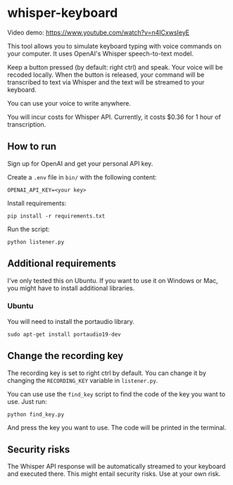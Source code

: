 # whisper-keyboard

Video demo: https://www.youtube.com/watch?v=n4ICxwsIeyE

This tool allows you to simulate keyboard typing with voice commands on your computer. It uses OpenAI's Whisper speech-to-text model. 

Keep a button pressed (by default: right ctrl) and speak. Your voice will be recoded locally. When the button is released, your command will be transcribed to text via Whisper and the text will be streamed to your keyboard.

You can use your voice to write anywhere. 

You will incur costs for Whisper API. Currently, it costs $0.36 for 1 hour of transcription.

## How to run 

Sign up for OpenAI and get your personal API key. 

Create a `.env` file in `bin/` with the following content:

```
OPENAI_API_KEY=<your key>
```

Install requirements:

```shell
pip install -r requirements.txt
```

Run the script:

```shell
python listener.py
```

## Additional requirements

I've only tested this on Ubuntu. If you want to use it on Windows or Mac, you might have to install additional libraries. 

### Ubuntu

You will need to install the portaudio library. 

```shell
sudo apt-get install portaudio19-dev 
```

## Change the recording key

The recording key is set to right ctrl by default. You can change it by changing the `RECORDING_KEY` variable in `listener.py`.

You can use use the `find_key` script to find the code of the key you want to use. Just run:

```shell
python find_key.py
```

And press the key you want to use. The code will be printed in the terminal.

## Security risks

The Whisper API response will be automatically streamed to your keyboard and executed there. This might entail security risks. Use at your own risk. 